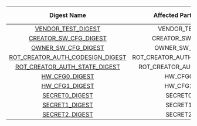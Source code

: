 <!--
DO NOT EDIT THIS FILE DIRECTLY.
It has been generated with ./util/topgen.py -t hw/top_integrated_earlgrey/data/top_integrated_earlgrey.hjson
-->

|                                 Digest Name                                 |     Affected Partition    |  Calculated by HW  |
|:---------------------------------------------------------------------------:|:-------------------------:|:------------------:|
|               [VENDOR_TEST_DIGEST](#Reg_vendor_test_digest_0)               |        VENDOR_TEST        |         no         |
|            [CREATOR_SW_CFG_DIGEST](#Reg_creator_sw_cfg_digest_0)            |      CREATOR_SW_CFG       |         no         |
|              [OWNER_SW_CFG_DIGEST](#Reg_owner_sw_cfg_digest_0)              |       OWNER_SW_CFG        |         no         |
| [ROT_CREATOR_AUTH_CODESIGN_DIGEST](#Reg_rot_creator_auth_codesign_digest_0) | ROT_CREATOR_AUTH_CODESIGN |         no         |
|    [ROT_CREATOR_AUTH_STATE_DIGEST](#Reg_rot_creator_auth_state_digest_0)    |  ROT_CREATOR_AUTH_STATE   |         no         |
|                   [HW_CFG0_DIGEST](#Reg_hw_cfg0_digest_0)                   |          HW_CFG0          |        yes         |
|                   [HW_CFG1_DIGEST](#Reg_hw_cfg1_digest_0)                   |          HW_CFG1          |        yes         |
|                   [SECRET0_DIGEST](#Reg_secret0_digest_0)                   |          SECRET0          |        yes         |
|                   [SECRET1_DIGEST](#Reg_secret1_digest_0)                   |          SECRET1          |        yes         |
|                   [SECRET2_DIGEST](#Reg_secret2_digest_0)                   |          SECRET2          |        yes         |
